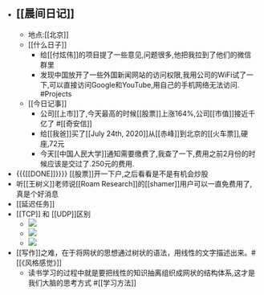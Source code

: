 - ## [[晨间日记]]
    - 地点:[[北京]]
    - [[什么日子]]
        - 给[[付炫伟]]的项目提了一些意见,问题很多,他把我拉到了他们的微信群里
        - 发现中国放开了一些外国新闻网站的访问权限,我用公司的WiFi试了一下,可以直接访问Google和YouTube,用自己的手机网络无法访问. #Projects
    - [[今日记事]]
        - 公司[[上市]]了,今天最高的时候[[股票]]上涨164%,公司[[市值]]接近千亿了 #[[奇安信]]
        - 给[[我爸]]买了[[July 24th, 2020]]从[[赤峰]]到北京的[[火车票]],硬座,72元
        - 今天[[中国人民大学]]通知需要缴费了,我查了一下,费用之前2月份的时候应该是交过了.250元的费用.
- {{{[[DONE]]}}}} [[股票]]开一下户,之后看看是不是有机会炒股
- 听[[王树义]]老师说[[Roam Research]]的[[shamer]]用户可以一直免费用了,真是个好消息
- [[延迟任务]]
- [[TCP]] 和 [[UDP]]区别
    - ![](https://firebasestorage.googleapis.com/v0/b/firescript-577a2.appspot.com/o/imgs%2Fapp%2Flxyer%2FDAI48-Pra3.png?alt=media&token=c295d59f-84c7-4eb6-b8bb-34186888d32f)
    - ![](https://firebasestorage.googleapis.com/v0/b/firescript-577a2.appspot.com/o/imgs%2Fapp%2Flxyer%2FFieyjwmi8e.png?alt=media&token=2453fd2e-3c20-4d2d-b008-9e0a8be49f0a)
    - ![](https://firebasestorage.googleapis.com/v0/b/firescript-577a2.appspot.com/o/imgs%2Fapp%2Flxyer%2FsZ2jyriu3t.png?alt=media&token=69228f2d-238f-4be6-aaa5-7a327ec856d4)
- [[写作]]之难，在于将网状的思想通过树状的语法，用线性的文字描述出来。#[[《风格感觉》]]
    - 读书学习的过程中就是要把线性的知识抽离组织成网状的结构体系,这才是我们大脑的思考方式 #[[学习方法]]

